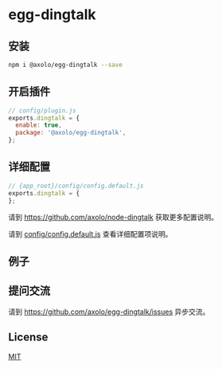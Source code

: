 # egg-dingtalk

## 安装

```bash
npm i @axolo/egg-dingtalk --save
```

## 开启插件

```js
// config/plugin.js
exports.dingtalk = {
  enable: true,
  package: '@axolo/egg-dingtalk',
};
```


## 详细配置

```js
// {app_root}/config/config.default.js
exports.dingtalk = {
};
```

请到 <https://github.com/axolo/node-dingtalk> 获取更多配置说明。

请到 [config/config.default.js](config/config.default.js) 查看详细配置项说明。

## 例子

## 提问交流

请到 <https://github.com/axolo/egg-dingtalk/issues> 异步交流。

## License

[MIT](LICENSE)
